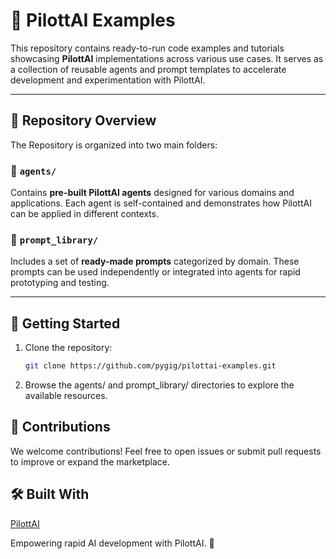 # 🧠 PilottAI Examples

This repository contains ready-to-run code examples and tutorials showcasing **PilottAI** implementations across various use cases. It serves as a collection of reusable agents and prompt templates to accelerate development and experimentation with PilottAI.

---

## 📂 Repository Overview

The Repository is organized into two main folders:

### 🧩 `agents/`
Contains **pre-built PilottAI agents** designed for various domains and applications. Each agent is self-contained and demonstrates how PilottAI can be applied in different contexts.

### 🧠 `prompt_library/`
Includes a set of **ready-made prompts** categorized by domain. These prompts can be used independently or integrated into agents for rapid prototyping and testing.

---

## 🚀 Getting Started

1. Clone the repository:
   ```bash
   git clone https://github.com/pygig/pilottai-examples.git
   ```
2. Browse the agents/ and prompt_library/ directories to explore the available resources.

## 🤝 Contributions
We welcome contributions! Feel free to open issues or submit pull requests to improve or expand the marketplace.

## 🛠 Built With
[PilottAI](https://pilottai.com/)

Empowering rapid AI development with PilottAI. 🌟
